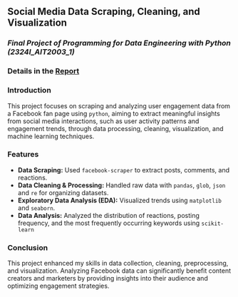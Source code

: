 ## Social Media Data Scraping, Cleaning, and Visualization
### *Final Project of Programming for Data Engineering with Python (2324I_AIT2003_1)*
### Details in the [Report](https://drive.google.com/file/d/1_AYBCwmfcjtb8cD_rd4xARzvsQhbAZMZ/view?usp=sharing)


### Introduction
This project focuses on scraping and analyzing user engagement data from a Facebook fan page using `python`, aiming to extract meaningful insights from social media interactions, such as user activity patterns and engagement trends, through data processing, cleaning, visualization, and machine learning techniques.

### Features
- **Data Scraping:** Used `facebook-scraper` to extract posts, comments, and reactions.
- **Data Cleaning & Processing:** Handled raw data with `pandas`, `glob`, `json` and `re` for organizing datasets.
- **Exploratory Data Analysis (EDA):** Visualized trends using `matplotlib` and `seaborn`.
- **Data Analysis:** Analyzed the distribution of reactions, posting frequency, and the most frequently occurring keywords using `scikit-learn`
  
### Conclusion
This project enhanced my skills in data collection, cleaning, preprocessing, and visualization. Analyzing Facebook data can significantly benefit content creators and marketers by providing insights into their audience and optimizing engagement strategies.
